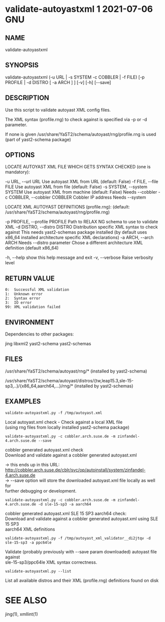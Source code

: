 # validate-autoyastxml 1 2021-07-06 GNU

## NAME

validate-autoyastxml 

## SYNOPSIS

validate-autoyastxml (-u URL | -s SYSTEM -c COBBLER | -f FILE) [-p PROFILE | -d DISTRO [ -a ARCH ] ] [-v] [-h] [--save]

## DESCRIPTION

Use this script to validate autoyast XML config files.

The XML syntax (profile.rng) to check against is specified via -p or -d parameter.

If none is given /usr/share/YaST2/schema/autoyast/rng/profile.rng is used (part of yast2-schema package)

## OPTIONS

  LOCATE AUTOYAST XML FILE WHICH GETS SYNTAX CHECKED (one is mandatory):

  -u URL, --url URL
                        Use autoyast XML from URL (default: False)
  -f FILE, --file FILE
                        Use autoyast XML from file (default: False)
  -s SYSTEM, --system SYSTEM
                        Use autoyast XML from machine (default: False)
			Needs --cobbler
  -c COBBLER, --cobbler COBBLER
                        Cobbler IP address
			Needs --system


  LOCATE XML AUTOYAST DEFINITIONS (profile.rng):
  (default: /usr/share/YaST2/schema/autoyast/rng/profile.rng)
  
  -p PROFILE, --profile PROFILE
                        Path to RELAX NG schema to use to validate XML
  -d DISTRO, --distro DISTRO
                        Distribution specific XML syntax to check against
                        This needs yast2-schemas package installed
                        (by default uses x86_64 installed architecture specific
                        XML declarations)
  -a ARCH, --arch ARCH
                        Needs --distro parameter
                        Chose a different architecture XML definition
                        (default x86_64)

  -h, --help            show this help message and exit
  -v, --verbose         Raise verbosity level


## RETURN VALUE

```
0:  Successful XML validation
1:  Unknown error
2:  Syntax error
3:  IO error
99: XML validation failed
```

## ENVIRONMENT

Dependencies to other packages:

jing libxml2 yast2-schema yast2-schemas

## FILES

/usr/share/YaST2/schema/autoyast/rng/* (installed by yast2-schema)

/usr/share/YaST2/schema/autoyast/distros/{tw,leap15.3,sle-15-sp3,..}/{x86_64,aarch64,...}/rng/*
(installed by yast2-schemas)

## EXAMPLES

```validate-autoyastxml.py -f /tmp/autoyast.xml```

Local autoyast.xml check - Check against a local XML file  
(using rng files from locally installed yast2-schema package)


```validate-autoyastxml.py -c cobbler.arch.suse.de -m zinfandel-4.arch.suse.de --save```

cobbler generated autoyast.xml check  
Download and validate against a cobbler generated autoyast.xml

-> this ends up in this URL:  
http://cobbler.arch.suse.de/cblr/svc/op/autoinstall/system/zinfandel-4.arch.suse.de  
-> --save option will store the downloaded autoyast.xml file locally as well for  
   further debugging or development.


```validate-autoyastxml.py -c cobbler.arch.suse.de -m zinfandel-4.arch.suse.de -d sle-15-sp3 -a aarch64```

cobbler generated autoyast.xml SLE 15 SP3 aarch64 check:  
Download and validate against a cobbler generated autoyast.xml using SLE 15 SP3  
aarch64 XML definitions

```validate-autoyastxml.py -f /tmp/autoyast_xml_validator__di2jtqv -d sle-15-sp3 -a ppc64le```

Validate (probably previously with --save param downloaded) autoyast file against  
sle-15-sp3/ppc64le XML syntax correctness.

```validate-autoyastxml.py --list```

List all available distros and their XML (profile.rng) definitions found on disk

# SEE ALSO

jing(1), xmllint(1)
